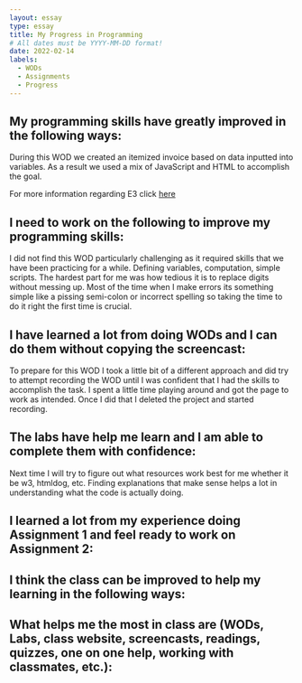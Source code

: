 ```yaml
---
layout: essay
type: essay
title: My Progress in Programming
# All dates must be YYYY-MM-DD format!
date: 2022-02-14
labels:
  - WODs
  - Assignments
  - Progress
---
```


## My programming skills have greatly improved in the following ways:

During this WOD we created an itemized invoice based on data inputted into variables. As a result we used a mix of JavaScript and HTML to accomplish the goal. 

For more information regarding E3 click [here](https://dport96.github.io/ITM352/morea/060.expressions-operators/experience-preparing-for-WOD.html)

## I need to work on the following to improve my programming skills:

I did not find this WOD particularly challenging as it required skills that we have been practicing for a while. Defining variables, computation, simple scripts. The hardest part for me was how tedious it is to replace digits without messing up. Most of the time when I make errors its something simple like a pissing semi-colon or incorrect spelling so taking the time to do it right the first time is crucial. 

## I have learned a lot from doing WODs and I can do them without copying the screencast:

To prepare for this WOD I took a little bit of a different approach and did try to attempt recording the WOD until I was confident that I had the skills to accomplish the task. I spent a little time playing around and got the page to work as intended. Once I did that I deleted the project and started recording. 

## The labs have help me learn and I am able to complete them with confidence:

Next time I will try to figure out what resources work best for me whether it be w3, htmldog, etc. Finding explanations that make sense helps a lot in understanding what the code is actually doing.

## I learned a lot from my experience doing Assignment 1 and feel ready to work on Assignment 2:

## I think the class can be improved to help my learning in the following ways:

## What helps me the most in class are (WODs, Labs, class website, screencasts, readings, quizzes, one on one help, working with classmates, etc.):